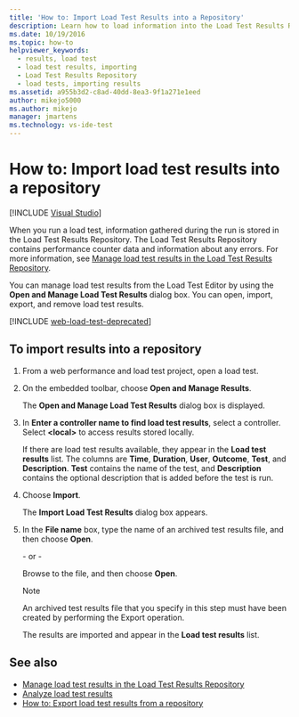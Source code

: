 ```yaml
---
title: 'How to: Import Load Test Results into a Repository'
description: Learn how to load information into the Load Test Results Repository by using the Open and Manage Load Test Results dialog box.
ms.date: 10/19/2016
ms.topic: how-to
helpviewer_keywords: 
  - results, load test
  - load test results, importing
  - Load Test Results Repository
  - load tests, importing results
ms.assetid: a955b3d2-c8ad-40dd-8ea3-9f1a271e1eed
author: mikejo5000
ms.author: mikejo
manager: jmartens
ms.technology: vs-ide-test
---
```

# How to: Import load test results into a repository

 [!INCLUDE [Visual Studio](~/includes/applies-to-version/vs-windows-only.md)]

When you run a load test, information gathered during the run is stored in the Load Test Results Repository. The Load Test Results Repository contains performance counter data and information about any errors. For more information, see [Manage load test results in the Load Test Results Repository](../test/manage-load-test-results-in-the-load-test-results-repository.md).

You can manage load test results from the Load Test Editor by using the **Open and Manage Load Test Results** dialog box. You can open, import, export, and remove load test results.

[!INCLUDE [web-load-test-deprecated](includes/web-load-test-deprecated.md)]

## To import results into a repository

1. From a web performance and load test project, open a load test.

2. On the embedded toolbar, choose **Open and Manage Results**.

     The **Open and Manage Load Test Results** dialog box is displayed.

3. In **Enter a controller name to find load test results**, select a controller. Select **\<local>** to access results stored locally.

     If there are load test results available, they appear in the **Load test results** list. The columns are **Time**, **Duration**, **User**, **Outcome**, **Test**, and **Description**. **Test** contains the name of the test, and **Description** contains the optional description that is added before the test is run.

4. Choose **Import**.

     The **Import Load Test Results** dialog box appears.

5. In the **File name** box, type the name of an archived test results file, and then choose **Open**.

     \- or -

     Browse to the file, and then choose **Open**.

    > [!NOTE]
    > An archived test results file that you specify in this step must have been created by performing the Export operation.

     The results are imported and appear in the **Load test results** list.

## See also

- [Manage load test results in the Load Test Results Repository](../test/manage-load-test-results-in-the-load-test-results-repository.md)
- [Analyze load test results](../test/analyze-load-test-results-using-the-load-test-analyzer.md)
- [How to: Export load test results from a repository](../test/how-to-export-load-test-results-from-a-repository.md)

